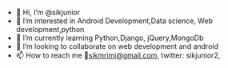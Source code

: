 - 👋 Hi, I’m @sikjunior
- 👀 I’m interested in Android Development,Data science, Web development,python
- 🌱 I’m currently learning Python,Django, jQuery,MongoDb
- 💞️ I’m looking to collaborate on web development and android
- 📫 How to reach me 📧sikmrimi@gmail.com, twitter: sikjunior2,

<!---
sikjunior/sikjunior is a ✨ special ✨ repository because its `README.md` (this file) appears on your GitHub profile.
You can click the Preview link to take a look at your changes.
--->
